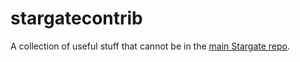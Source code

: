 # stargatecontrib

A collection of useful stuff that cannot be in the [main Stargate repo](https://github.com/realbucksavage/stargate).
